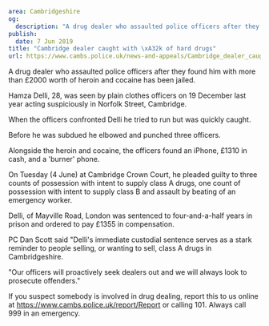 ```yaml
area: Cambridgeshire
og:
  description: "A drug dealer who assaulted police officers after they found him with more than \xA32000 worth of heroin and cocaine has been jailed."
publish:
  date: 7 Jun 2019
title: "Cambridge dealer caught with \xA32k of hard drugs"
url: https://www.cambs.police.uk/news-and-appeals/Cambridge_dealer_caught_with_hard_drugs
```

A drug dealer who assaulted police officers after they found him with more than £2000 worth of heroin and cocaine has been jailed.

Hamza Delli, 28, was seen by plain clothes officers on 19 December last year acting suspiciously in Norfolk Street, Cambridge.

When the officers confronted Delli he tried to run but was quickly caught.

Before he was subdued he elbowed and punched three officers.

Alongside the heroin and cocaine, the officers found an iPhone, £1310 in cash, and a 'burner' phone.

On Tuesday (4 June) at Cambridge Crown Court, he pleaded guilty to three counts of possession with intent to supply class A drugs, one count of possession with intent to supply class B and assault by beating of an emergency worker.

Delli, of Mayville Road, London was sentenced to four-and-a-half years in prison and ordered to pay £1355 in compensation.

PC Dan Scott said "Delli's immediate custodial sentence serves as a stark reminder to people selling, or wanting to sell, class A drugs in Cambridgeshire.

"Our officers will proactively seek dealers out and we will always look to prosecute offenders."

If you suspect somebody is involved in drug dealing, report this to us online at https://www.cambs.police.uk/report/Report or calling 101. Always call 999 in an emergency.
